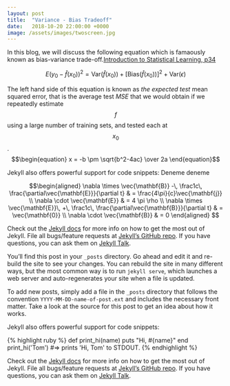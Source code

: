```yaml
---
layout: post
title:  "Variance - Bias Tradeoff"
date:   2018-10-20 22:00:00 +0000
image: /assets/images/twoscreen.jpg
---
```

In this blog, we will discuss the following equation which is famaously known as bias-variance trade-off.[Introduction to Statistical Learning, p34][ISL]

$$\begin{equation}
E \left(y_{0} - \hat{f}(x_{0})\right)^2 = \mbox{Var}(\hat{f}(x_{0})) + \lbrack \mbox{Bias}(\hat{f}(x_{0}))\rbrack^2 + \mbox{Var}(\epsilon)\label{a}\tag{1}
\end{equation}
$$

The left hand side of this equation is known as *the expected test* mean squared error, that is the average test *MSE* that we would obtain if we repeatedly estimate $$f$$ using a large number of training sets, and tested each at $$x_0$$.
$$\begin{equation}
x = -b \pm \sqrt{b^2-4ac} \over 2a
\end{equation}$$

Jekyll also offers powerful support for code snippets:
Deneme deneme 

$$\begin{aligned}
\nabla \times \vec{\mathbf{B}} -\, \frac1c\, \frac{\partial\vec{\mathbf{E}}}{\partial t} & = \frac{4\pi}{c}\vec{\mathbf{j}} \\   \nabla \cdot \vec{\mathbf{E}} & = 4 \pi \rho \\
\nabla \times \vec{\mathbf{E}}\, +\, \frac1c\, \frac{\partial\vec{\mathbf{B}}}{\partial t} & = \vec{\mathbf{0}} \\
\nabla \cdot \vec{\mathbf{B}} & = 0 
\end{aligned}
$$

Check out the [Jekyll docs][jekyll-docs] for more info on how to get the most out of Jekyll. File all bugs/feature requests at [Jekyll’s GitHub repo][jekyll-gh]. If you have questions, you can ask them on [Jekyll Talk][jekyll-talk].

[jekyll-docs]: https://jekyllrb.com/docs/home
[jekyll-gh]:   https://github.com/jekyll/jekyll
[jekyll-talk]: https://talk.jekyllrb.com/
[ISL]: https://www-bcf.usc.edu/~gareth/ISL/

You’ll find this post in your `_posts` directory. Go ahead and edit it and re-build the site to see your changes. You can rebuild the site in many different ways, but the most common way is to run `jekyll serve`, which launches a web server and auto-regenerates your site when a file is updated.

To add new posts, simply add a file in the `_posts` directory that follows the convention `YYYY-MM-DD-name-of-post.ext` and includes the necessary front matter. Take a look at the source for this post to get an idea about how it works.

Jekyll also offers powerful support for code snippets:

{% highlight ruby %}
def print_hi(name)
  puts "Hi, #{name}"
end
print_hi('Tom')
#=> prints 'Hi, Tom' to STDOUT.
{% endhighlight %}

Check out the [Jekyll docs][jekyll-docs] for more info on how to get the most out of Jekyll. File all bugs/feature requests at [Jekyll’s GitHub repo][jekyll-gh]. If you have questions, you can ask them on [Jekyll Talk][jekyll-talk].

[jekyll-docs]: https://jekyllrb.com/docs/home
[jekyll-gh]:   https://github.com/jekyll/jekyll
[jekyll-talk]: https://talk.jekyllrb.com/
